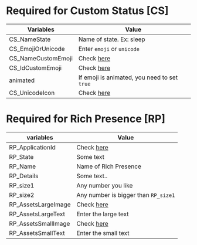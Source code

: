 # Required for Custom Status [CS]
| Variables  | Value |
| ------------- | ------------- |
| CS_NameState  | Name of state. Ex: sleep |
| CS_EmojiOrUnicode  | Enter `emoji` or `unicode`  |
| CS_NameCustomEmoji | Check [here](https://github.com/hocsinhgioitoan/Auto-Voice-/blob/main/docs/IdDiscord.md#id-emoji) |
| CS_IdCustomEmoji | Check [here](https://github.com/hocsinhgioitoan/Auto-Voice-/blob/main/docs/IdDiscord.md#id-emoji)|
| animated | If emoji is animated, you need to set `true` |
| CS_UnicodeIcon | Check [here](https://github.com/hocsinhgioitoan/Auto-Voice-/blob/main/docs/IdDiscord.md#id-emoji) |

# Required for Rich Presence [RP]
| variables  | Value |
| ------------- | ------------- |
| RP_ApplicationId  | Check [here](https://github.com/hocsinhgioitoan/Auto-Voice-/blob/main/docs/IdDiscord.md#id-application-for-richpresence) |
| RP_State  | Some text  |
| RP_Name | Name of Rich Presence |
| RP_Details | Some text.. |
| RP_size1 | Any number you like |
| RP_size2 | Any number is bigger than `RP_size1` |
| RP_AssetsLargeImage | Check [here](https://github.com/hocsinhgioitoan/Auto-Voice-/blob/main/docs/IdDiscord.md#id-application-for-richpresence) |
| RP_AssetsLargeText | Enter the large text |
| RP_AssetsSmallImage | Check [here](https://github.com/hocsinhgioitoan/Auto-Voice-/blob/main/docs/IdDiscord.md#id-application-for-richpresence) |
| RP_AssetsSmallText | Enter the small text |